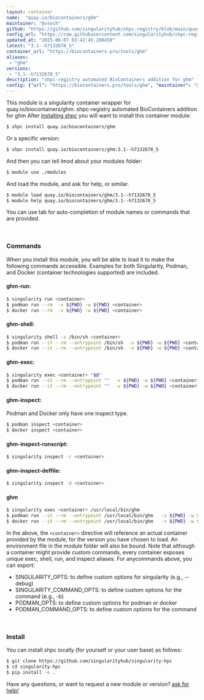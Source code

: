 ```yaml
---
layout: container
name:  "quay.io/biocontainers/ghm"
maintainer: "@vsoch"
github: "https://github.com/singularityhub/shpc-registry/blob/main/quay.io/biocontainers/ghm/container.yaml"
config_url: "https://raw.githubusercontent.com/singularityhub/shpc-registry/main/quay.io/biocontainers/ghm/container.yaml"
updated_at: "2025-06-07 03:42:45.260450"
latest: "3.1--h7132678_5"
container_url: "https://biocontainers.pro/tools/ghm"
aliases:
 - "ghm"
versions:
 - "3.1--h7132678_5"
description: "shpc-registry automated BioContainers addition for ghm"
config: {"url": "https://biocontainers.pro/tools/ghm", "maintainer": "@vsoch", "description": "shpc-registry automated BioContainers addition for ghm", "latest": {"3.1--h7132678_5": "sha256:dd8b5633b0aee3fbd474b3b9833446424faefbd5048898d76b467ee47c5f1239"}, "tags": {"3.1--h7132678_5": "sha256:dd8b5633b0aee3fbd474b3b9833446424faefbd5048898d76b467ee47c5f1239"}, "docker": "quay.io/biocontainers/ghm", "aliases": {"ghm": "/usr/local/bin/ghm"}}
---
```


This module is a singularity container wrapper for quay.io/biocontainers/ghm.
shpc-registry automated BioContainers addition for ghm
After [installing shpc](#install) you will want to install this container module:


```bash
$ shpc install quay.io/biocontainers/ghm
```

Or a specific version:

```bash
$ shpc install quay.io/biocontainers/ghm:3.1--h7132678_5
```

And then you can tell lmod about your modules folder:

```bash
$ module use ./modules
```

And load the module, and ask for help, or similar.

```bash
$ module load quay.io/biocontainers/ghm/3.1--h7132678_5
$ module help quay.io/biocontainers/ghm/3.1--h7132678_5
```

You can use tab for auto-completion of module names or commands that are provided.

<br>

### Commands

When you install this module, you will be able to load it to make the following commands accessible.
Examples for both Singularity, Podman, and Docker (container technologies supported) are included.

#### ghm-run:

```bash
$ singularity run <container>
$ podman run --rm  -v ${PWD} -w ${PWD} <container>
$ docker run --rm  -v ${PWD} -w ${PWD} <container>
```

#### ghm-shell:

```bash
$ singularity shell -s /bin/sh <container>
$ podman run --it --rm --entrypoint /bin/sh  -v ${PWD} -w ${PWD} <container>
$ docker run --it --rm --entrypoint /bin/sh  -v ${PWD} -w ${PWD} <container>
```

#### ghm-exec:

```bash
$ singularity exec <container> "$@"
$ podman run --it --rm --entrypoint ""  -v ${PWD} -w ${PWD} <container> "$@"
$ docker run --it --rm --entrypoint ""  -v ${PWD} -w ${PWD} <container> "$@"
```

#### ghm-inspect:

Podman and Docker only have one inspect type.

```bash
$ podman inspect <container>
$ docker inspect <container>
```

#### ghm-inspect-runscript:

```bash
$ singularity inspect -r <container>
```

#### ghm-inspect-deffile:

```bash
$ singularity inspect -d <container>
```


#### ghm

```bash
$ singularity exec <container> /usr/local/bin/ghm
$ podman run --it --rm --entrypoint /usr/local/bin/ghm   -v ${PWD} -w ${PWD} <container> -c " $@"
$ docker run --it --rm --entrypoint /usr/local/bin/ghm   -v ${PWD} -w ${PWD} <container> -c " $@"
```



In the above, the `<container>` directive will reference an actual container provided
by the module, for the version you have chosen to load. An environment file in the
module folder will also be bound. Note that although a container
might provide custom commands, every container exposes unique exec, shell, run, and
inspect aliases. For anycommands above, you can export:

 - SINGULARITY_OPTS: to define custom options for singularity (e.g., --debug)
 - SINGULARITY_COMMAND_OPTS: to define custom options for the command (e.g., -b)
 - PODMAN_OPTS: to define custom options for podman or docker
 - PODMAN_COMMAND_OPTS: to define custom options for the command

<br>

### Install

You can install shpc locally (for yourself or your user base) as follows:

```bash
$ git clone https://github.com/singularityhub/singularity-hpc
$ cd singularity-hpc
$ pip install -e .
```

Have any questions, or want to request a new module or version? [ask for help!](https://github.com/singularityhub/singularity-hpc/issues)